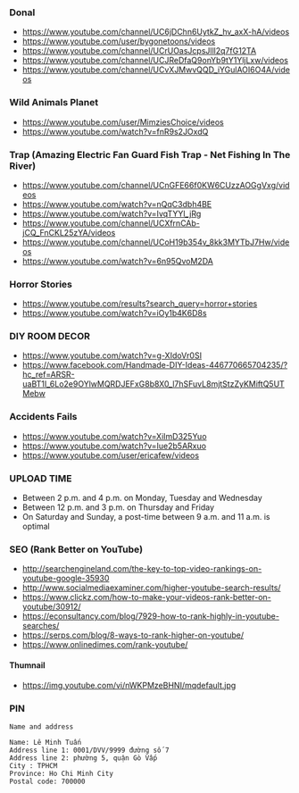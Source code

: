 ### Donal
* https://www.youtube.com/channel/UC6jDChn6UytkZ_hv_axX-hA/videos
* https://www.youtube.com/user/bygonetoons/videos
* https://www.youtube.com/channel/UCrUOasJcpsJlll2q7fG12TA
* https://www.youtube.com/channel/UCJReDfaQ9onYb9tY1YljLxw/videos
* https://www.youtube.com/channel/UCvXJMwvQQD_iYGulAOI6O4A/videos

### Wild Animals Planet
* https://www.youtube.com/user/MimziesChoice/videos
* https://www.youtube.com/watch?v=fnR9s2JOxdQ

### Trap (Amazing Electric Fan Guard Fish Trap - Net Fishing In The River)
* https://www.youtube.com/channel/UCnGFE66f0KW6CUzzAOGgVxg/videos
* https://www.youtube.com/watch?v=nQqC3dbh4BE
* https://www.youtube.com/watch?v=IvqTYYl_jRg
* https://www.youtube.com/channel/UCXfrnCAb-jCQ_FnCKL25zYA/videos
* https://www.youtube.com/channel/UCoH19b354v_8kk3MYTbJ7Hw/videos
* https://www.youtube.com/watch?v=6n95QvoM2DA

### Horror Stories
* https://www.youtube.com/results?search_query=horror+stories
* https://www.youtube.com/watch?v=iOy1b4K6D8s

### DIY ROOM DECOR
* https://www.youtube.com/watch?v=g-XIdoVr0SI
* https://www.facebook.com/Handmade-DIY-Ideas-446770665704235/?hc_ref=ARSR-uaBT1I_6Lo2e9OYlwMQRDJEFxG8b8X0_l7hSFuvL8mjtStzZyKMiftQ5UTMebw

### Accidents Fails
* https://www.youtube.com/watch?v=XiImD325Yuo
* https://www.youtube.com/watch?v=Iue2b5ARxuo
* https://www.youtube.com/user/ericafew/videos



### UPLOAD TIME
* Between 2 p.m. and 4 p.m. on Monday, Tuesday and Wednesday
* Between 12 p.m. and 3 p.m. on Thursday and Friday
* On Saturday and Sunday, a post-time between 9 a.m. and 11 a.m. is optimal

### SEO (Rank Better on YouTube)
* http://searchengineland.com/the-key-to-top-video-rankings-on-youtube-google-35930
* http://www.socialmediaexaminer.com/higher-youtube-search-results/
* https://www.clickz.com/how-to-make-your-videos-rank-better-on-youtube/30912/
* https://econsultancy.com/blog/7929-how-to-rank-highly-in-youtube-searches/
* https://serps.com/blog/8-ways-to-rank-higher-on-youtube/
* https://www.onlinedimes.com/rank-youtube/

#### Thumnail
* https://img.youtube.com/vi/nWKPMzeBHNI/mqdefault.jpg

### PIN
```
Name and address

Name: Lê Minh Tuấn
Address line 1: 0001/DVV/9999 đường số 7
Address line 2: phường 5, quận Gò Vấp
City : TPHCM
Province: Ho Chi Minh City
Postal code: 700000

```
